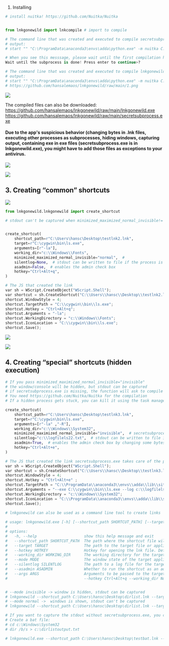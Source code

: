 <!-- Output copied to clipboard! -->

<!-----

Yay, no errors, warnings, or alerts!

Conversion time: 0.254 seconds.


Using this Markdown file:

1. Paste this output into your source file.
2. See the notes and action items below regarding this conversion run.
3. Check the rendered output (headings, lists, code blocks, tables) for proper
   formatting and use a linkchecker before you publish this page.

Conversion notes:

* Docs to Markdown version 1.0β34
* Sun Apr 09 2023 08:31:29 GMT-0700 (PDT)
* Source doc: lnkcreator
* This is a partial selection. Check to make sure intra-doc links work.
* Tables are currently converted to HTML tables.
----->




1. Installing 


```python
# install nuitka! https://github.com/Nuitka/Nuitka


from lnkgonewild import lnkcompile # import to compile

# The command line that was created and executed to compile secretsubprocess.exe
# output:
# start "" "C:\ProgramData\anaconda3\envs\adda\python.exe" -m nuitka C:/ProgramData/anaconda3/envs/adda/lib/site-packages/lnkgonewild/secretsubprocess.py --standalone --assume-yes-for-downloads --windows-disable-console --onefile --windows-uac-admin --file-version=0.1 --clean-cache=all

# When you see this messsage, please wait until the first compilation has finished. 
Wait until the subprocess is done! Press enter to continue>? 

# The command line that was created and executed to compile lnkgonewild.exe
# output:
# start "" "C:\ProgramData\anaconda3\envs\adda\python.exe" -m nuitka C:/ProgramData/anaconda3/envs/adda/lib/site-packages/lnkgonewild/lnkgonewild.py --standalone --assume-yes-for-downloads --onefile --include-data-files=C:/Users/hansc/AppData/Local/Temp/tmpaz6c5xsy=.//=**/*.* --windows-uac-admin --file-version=0.1 --onefile-tempdir-spec=%CACHE_DIR%/lnkgonewild/0.1 --clean-cache=all --jobs=4
# https://github.com/hansalemaos/lnkgonewild/raw/main/1.png
```

![](https://github.com/hansalemaos/lnkgonewild/blob/main/1.png?raw=true)

The compiled files can also be downloaded:
https://github.com/hansalemaos/lnkgonewild/raw/main/lnkgonewild.exe
https://github.com/hansalemaos/lnkgonewild/raw/main/secretsubprocess.exe

#### Due to the app's suspicious behavior (changing bytes in .lnk files, executing other processes as subprocesses, hiding windows, capturing output, containing exe in exe files (secretsubprocess.exe is in lnkgonewild.exe), you might have to add those files as exceptions to your antivirus.

![](https://github.com/hansalemaos/lnkgonewild/blob/main/5.png?raw=true)

![](https://github.com/hansalemaos/lnkgonewild/blob/main/6.png?raw=true)


## 3. Creating “common” shortcuts 


![](https://github.com/hansalemaos/lnkgonewild/blob/main/2.png?raw=true)

```python
from lnkgonewild.lnkgonewild import create_shortcut

# stdout can't be captured when minimized_maximized_normal_invisible!='invisible'


create_shortcut(
    shortcut_path=r"C:\Users\hansc\Desktop\testlnk2.lnk",
    target=r"C:\cygwin\bin\ls.exe",
    arguments=[r"-la"],
    working_dir="c:\\Windows\\Fonts",
    minimized_maximized_normal_invisible="normal",  #
    silentlog=None,  # stdout can be written to file if the process is invisible
    asadmin=False,  # enables the admin check box
    hotkey="Ctrl+Alt+q",
)

# The JS that created the link 
var sh = WScript.CreateObject("WScript.Shell");
var shortcut = sh.CreateShortcut("C:\\Users\\hansc\\Desktop\\testlnk2.lnk");
shortcut.WindowStyle = 4;
shortcut.TargetPath = "C:\\cygwin\\bin\\ls.exe";
shortcut.Hotkey = "Ctrl+Alt+q";
shortcut.Arguments = "-la";
shortcut.WorkingDirectory = "c:\\Windows\\Fonts";
shortcut.IconLocation = "C:\\cygwin\\bin\\ls.exe";
shortcut.Save();
```

![](https://github.com/hansalemaos/lnkgonewild/blob/main/3.png?raw=true)


![](https://github.com/hansalemaos/lnkgonewild/blob/main/4.png?raw=true)


## 4. Creating “special” shortcuts (hidden execution)


```python
# If you pass minimized_maximized_normal_invisible="invisible"
# the window/console will be hidden, but stdout can be captured
# if secretsubprocess.exe is missing, the function will ask to compile it.
# You need https://github.com/Nuitka/Nuitka for the compilation
# If a hidden process gets stuck, you can kill it using the task manager

create_shortcut(
    shortcut_path=r"C:\Users\hansc\Desktop\testlnk3.lnk",
    target=r"C:\cygwin\bin\ls.exe",
    arguments=[r"-la" ,"-R"],
    working_dir="c:\\Windows\\System32",
    minimized_maximized_normal_invisible="invisible",  # secretsubprocess.exe is necessary
    silentlog="c:\\logfilels22.txt",  # stdout can be written to file if the process is invisible
    asadmin=True,  # enables the admin check box by changing some bytes in the .lnk file
    hotkey="Ctrl+Alt+e",
)

# The JS that created the link secretsubprocess.exe takes care of the process and hides everything
var sh = WScript.CreateObject("WScript.Shell");
var shortcut = sh.CreateShortcut("C:\\Users\\hansc\\Desktop\\testlnk3.lnk");
shortcut.WindowStyle = 4;
shortcut.Hotkey = "Ctrl+Alt+e" ;
shortcut.TargetPath = "C:\\ProgramData\\anaconda3\\envs\\adda\\lib\\site-packages\\lnkgonewild\\secretsubprocess.exe";
shortcut.Arguments = "--exe C:\\cygwin\\bin\\ls.exe --log c:\\logfilels22.txt --args -la -R";
shortcut.WorkingDirectory = "c:\\Windows\\System32";
shortcut.IconLocation = "C:\\ProgramData\\anaconda3\\envs\\adda\\lib\\site-packages\\lnkgonewild\\secretsubprocess.exe";
shortcut.Save();
            
# lnkgonewild can also be used as a command line tool to create links

# usage: lnkgonewild.exe [-h] [--shortcut_path SHORTCUT_PATH] [--target TARGET] [--hotkey HOTKEY] [--working_dir WORKING_DIR] [--mode MODE] [--silentlog SILENTLOG] [--asadmin ASADMIN] [--args ARGS]
#
# options:
#   -h, --help                     show this help message and exit
#   --shortcut_path SHORTCUT_PATH  The path where the shortcut file will be created.
#   --target TARGET                The path to the target file or application that the shortcut will launch.
#   --hotkey HOTKEY                Hotkey for opening the lnk file. Defaults to ''.
#   --working_dir WORKING_DIR      The working directory for the target file or application. (Working dict of shortcut_path).
#   --mode MODE                    The window state of the target application when launched. Can be "normal", "minimized", "maximized", or "invisible".
#   --silentlog SILENTLOG          The path to a log file for the target application when minimized_maximized_normal_invisible == "invisible".
#   --asadmin ASADMIN              Whether to run the shortcut as an administrator. Defaults to False.
#   --args ARGS                    Arguments to be passed to the target file or application as they would receive them. Example: lnkgonewild.exe --shortcut_path C:\Users\hansc\Desktop\testlink.lnk --target C:\cygwin\bin\lsattr.exe
#                                  --hotkey Ctrl+Alt+q --working_dir None --mode minimized --silentlog None --asadmin False --arguments -a -d


# --mode invisible -> window is hidden, stdout can be captured
# lnkgonewild --shortcut_path C:\Users\hansc\Desktop\dirlist.lnk --target C:\cygwin\bin\ls.exe --hotkey Ctrl+Alt+e --working_dir C:\Windows\Branding --mode invisible --silentlog c:\diroutputcap3.txt --asadmin True --args -la
# --mode normal ->  windows is shown, stdout can't be captured
# lnkgonewild --shortcut_path C:\Users\hansc\Desktop\dirlist.lnk --target C:\cygwin\bin\ls.exe --hotkey Ctrl+Alt+e --working_dir C:\Windows\Branding --mode normal --silentlog c:\diroutputcap3.txt --asadmin True --args -la -R

# If you want to capture the stdout without secretsubprocess.exe, you can do something like that:
# Create a bat file:
# cd c:\Windows\System32
# dir /b/s > c:\dirlistoutput.txt

# lnkgonewild.exe --shortcut_path C:\Users\hansc\Desktop\testbat.lnk --target C:\Users\hansc\Desktop\listdir.bat --hotkey Ctrl+Alt+i --working_dir None --mode minimized --silentlog None --asadmin False
```

